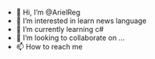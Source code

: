 - 👋 Hi, I’m @ArielReg
- 👀 I’m interested in learn news language
- 🌱 I’m currently learning c#
- 💞️ I’m looking to collaborate on ...
- 📫 How to reach me 

<!---
ArielReg/ArielReg is a ✨ special ✨ repository because its `README.md` (this file) appears on your GitHub profile.
You can click the Preview link to take a look at your changes.
--->
